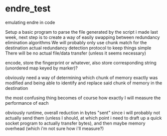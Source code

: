 # endre_test

emulating endre in code

Setup a basic program to parse the file generated by the script i made last week, 
next step is to create a way of easily swapping between redundancy elimination algorithms
We will probably only use chunk match for the destination actual redundancy detection protocol to keep things simple
There will be no actual file/data transfer (unless it seems necessary)

encode, store the fingerprint or whatever, also store corresponding string (unordered map keyed by marker)?

obviously need a way of determining which chunk of memory exactly was modified and being able to identify and replace said chunk of memory in the destination


the most confusing thing becomes of course how exactly I will measure the performance of each

obviously runtime, overall reduction in bytes "sent" since i will probably not actually send them (unless I should, at which point i need to draft up a quick socket program to actually transfer bytes),
and then maybe memory overhead (which i'm not sure how i'll measure?)
